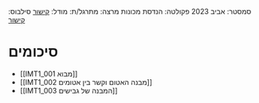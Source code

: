 סמסטר: אביב 2023
פקולטה: הנדסת מכונות
מרצה: 
מתרגל/ת: 
מודל: [קישור](https://moodle2223.technion.ac.il/course/view.php?id=3126)
סילבוס: [קישור](https://moodle2223.technion.ac.il/pluginfile.php/369192/mod_resource/content/1/%D7%A1%D7%99%D7%9C%D7%91%D7%95%D7%A1%20%D7%90%D7%91%D7%99%D7%91%20%D7%AA%D7%A9%D7%A4%D7%92%202023.pdf)

# סיכומים
- [[IMT1_001 מבוא]]
- [[IMT1_002 מבנה האטום וקשר בין אטומים]]
- [[IMT1_003 המבנה של גבישים]]
